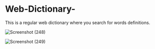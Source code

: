 # Web-Dictionary-
This is a regular web dictionary where you search for words definitions.

![Screenshot (248)](https://user-images.githubusercontent.com/53374350/132220546-8158840f-e46e-4a96-83b9-51744a632dd0.png)

![Screenshot (249)](https://user-images.githubusercontent.com/53374350/132220691-6ae0d15f-bfa0-4399-b370-824065b7151a.png)
